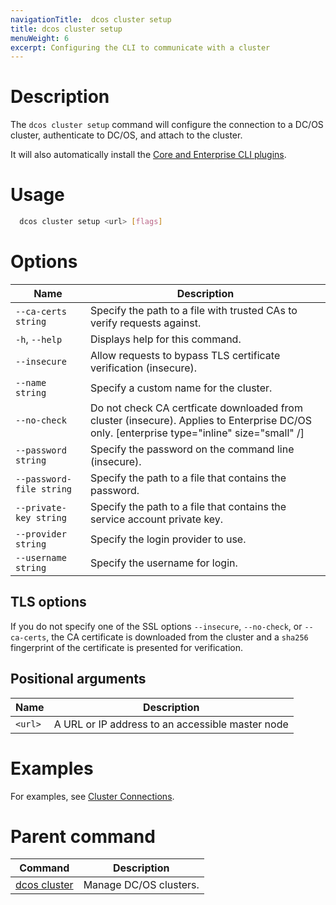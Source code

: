 ```yaml
---
navigationTitle:  dcos cluster setup
title: dcos cluster setup
menuWeight: 6
excerpt: Configuring the CLI to communicate with a cluster
---
```


# Description
The `dcos cluster setup` command will configure the connection to a DC/OS cluster, authenticate to DC/OS, and attach to the cluster.

It will also automatically install the [Core and Enterprise CLI plugins](/mesosphere/dcos/2.2/cli/plugins/).

# Usage

```bash
  dcos cluster setup <url> [flags]
```

# Options

| Name | Description |
|---------|-------------|
| `--ca-certs string`   |     Specify the path to a file with trusted CAs to verify requests against.
| `-h`, `--help`     |  Displays help for this command. |
| `--insecure`       |        Allow requests to bypass TLS certificate verification (insecure).
| `--name string`     |       Specify a custom name for the cluster.
| `--no-check`        |       Do not check CA certficate downloaded from cluster (insecure). Applies to Enterprise DC/OS only. [enterprise type="inline" size="small" /]
| `--password string`   |     Specify the password on the command line (insecure).
| `--password-file string`  | Specify the path to a file that contains the password.
| `--private-key string`   |  Specify the path to a file that contains the service account private key.
| `--provider string`     |   Specify the login provider to use.
| `--username string`      |  Specify the username for login.


## TLS options

If you do not specify one of the SSL options `--insecure`, `--no-check`, or `--ca-certs`, the CA certificate is downloaded from the cluster and a `sha256` fingerprint of the certificate is presented for verification.

## Positional arguments

| Name | Description |
|---------|-------------|
| `<url>`   | A URL or IP address to an accessible master node |


# Examples
For examples, see [Cluster Connections](/mesosphere/dcos/2.2/administering-clusters/multiple-clusters/cluster-connections/).

# Parent command

| Command | Description |
|---------|-------------|
| [dcos cluster](/mesosphere/dcos/2.2/cli/command-reference/dcos-cluster/) | Manage DC/OS clusters. |
